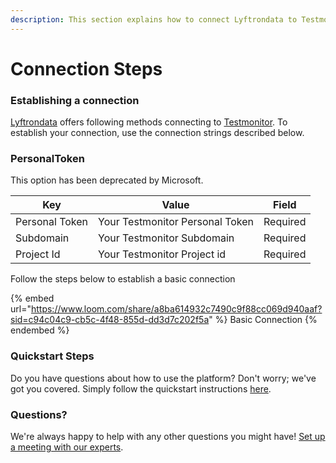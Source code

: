 ```yaml
---
description: This section explains how to connect Lyftrondata to Testmonitor.
---
```


# Connection Steps

### Establishing a connection

[Lyftrondata](https://www.lyftrondata.com) offers following methods connecting to [Testmonitor](https://www.lyftrondata.com/integration/commerce-analytics/test-monitor/). To establish your connection, use the connection strings described below.

### PersonalToken

This option has been deprecated by Microsoft.

| Key            | Value                           | Field    |
| -------------- | ------------------------------- | -------- |
| Personal Token | Your Testmonitor Personal Token | Required |
| Subdomain      | Your Testmonitor Subdomain      | Required |
| Project Id     | Your Testmonitor Project id     | Required |

Follow the steps below to establish a basic connection

{% embed url="https://www.loom.com/share/a8ba614932c7490c9f88cc069d940aaf?sid=c94c04c9-cb5c-4f48-855d-dd3d7c202f5a" %}
Basic Connection
{% endembed %}

### Quickstart Steps

Do you have questions about how to use the platform? Don't worry; we've got you covered. Simply follow the quickstart instructions [here](./).

### Questions? <a href="#questions" id="questions"></a>

We're always happy to help with any other questions you might have! [Set up a meeting with our experts](https://www.lyftrondata.com/book-a-meeting/).

